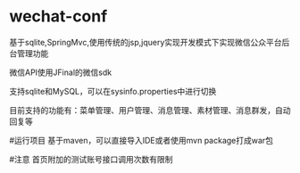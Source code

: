 # wechat-conf
基于sqlite,SpringMvc,使用传统的jsp,jquery实现开发模式下实现微信公众平台后台管理功能

微信API使用JFinal的微信sdk

支持sqlite和MySQL，可以在sysinfo.properties中进行切换

目前支持的功能有：菜单管理、用户管理、消息管理、素材管理、消息群发，自动回复等

#运行项目
基于maven，可以直接导入IDE或者使用mvn package打成war包

#注意
首页附加的测试账号接口调用次数有限制

